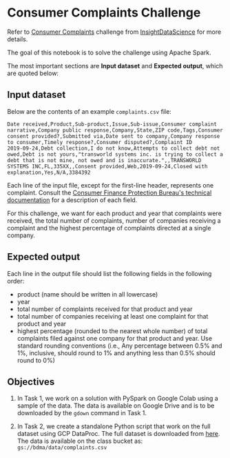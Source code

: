 # Consumer Complaints Challenge 

Refer to [Consumer Complaints](https://github.com/InsightDataScience/consumer_complaints) challenge from [InsightDataScience](https://github.com/InsightDataScience/) for more details. 

The goal of this notebook is to solve the challenge using Apache Spark. 

The most important sections are **Input dataset** and **Expected output**, which are quoted below:

## Input dataset

Below are the contents of an example `complaints.csv` file: 
```
Date received,Product,Sub-product,Issue,Sub-issue,Consumer complaint narrative,Company public response,Company,State,ZIP code,Tags,Consumer consent provided?,Submitted via,Date sent to company,Company response to consumer,Timely response?,Consumer disputed?,Complaint ID
2019-09-24,Debt collection,I do not know,Attempts to collect debt not owed,Debt is not yours,"transworld systems inc. is trying to collect a debt that is not mine, not owed and is inaccurate.",,TRANSWORLD SYSTEMS INC,FL,335XX,,Consent provided,Web,2019-09-24,Closed with explanation,Yes,N/A,3384392
```
Each line of the input file, except for the first-line header, represents one complaint. Consult the [Consumer Finance Protection Bureau's technical documentation](https://cfpb.github.io/api/ccdb/fields.html) for a description of each field.  

For this challenge, we want for each product and year that complaints were received, the total number of complaints, number of companies receiving a complaint and the highest percentage of complaints directed at a single company.

## Expected output

Each line in the output file should list the following fields in the following order:
* product (name should be written in all lowercase)
* year
* total number of complaints received for that product and year
* total number of companies receiving at least one complaint for that product and year
* highest percentage (rounded to the nearest whole number) of total complaints filed against one company for that product and year. Use standard rounding conventions (i.e., Any percentage between 0.5% and 1%, inclusive, should round to 1% and anything less than 0.5% should round to 0%)

## Objectives

1. In Task 1, we work on a solution with PySpark on Google Colab using a sample of the data. The data is available on Google Drive and is to be downloaded by the `gdown` command in Task 1.

2. In Task 2, we create a standalone Python script that work on the full dataset using GCP DataProc. The full dataset is downloaded from [here](https://www.consumerfinance.gov/data-research/consumer-complaints/#download-the-data). The data is available on the class bucket as: `gs://bdma/data/complaints.csv`